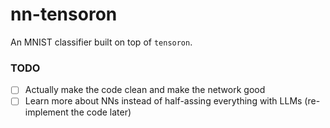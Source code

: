 # nn-tensoron

An MNIST classifier built on top of `tensoron`.

### TODO

- [ ] Actually make the code clean and make the network good
- [ ] Learn more about NNs instead of half-assing everything with LLMs (re-implement the code later)
